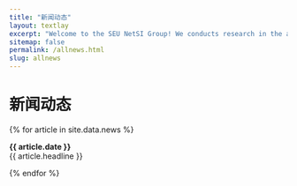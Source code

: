 ```yaml
---
title: "新闻动态"
layout: textlay
excerpt: "Welcome to the SEU NetSI Group! We conducts research in the area of Internet of Things and Swarm Intelligence. Our goal is to provide theoretically sound analysis as well as build practically working systems."
sitemap: false
permalink: /allnews.html
slug: allnews
---
```


# 新闻动态

{% for article in site.data.news %}
<p><b>{{ article.date }}</b><br>
<span>{{ article.headline }}</span></p>
{% endfor %}

